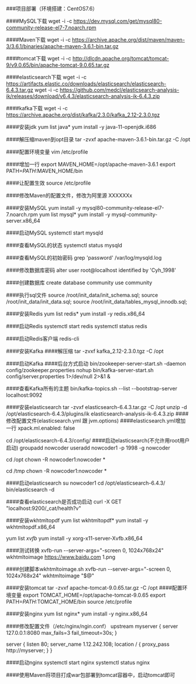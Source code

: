 ###项目部署（环境搭建：CentOS7.6）

####MySQL下载
wget -i -c https://dev.mysql.com/get/mysql80-community-release-el7-7.noarch.rpm


####Maven下载
wget -i -c https://archive.apache.org/dist/maven/maven-3/3.6.1/binaries/apache-maven-3.6.1-bin.tar.gz


####tomcat下载
wget -i -c http://dlcdn.apache.org/tomcat/tomcat-9/v9.0.65/bin/apache-tomcat-9.0.65.tar.gz


####elasticsearch下载
wget -i -c https://artifacts.elastic.co/downloads/elasticsearch/elasticsearch-6.4.3.tar.gz
wget -i -c https://github.com/medcl/elasticsearch-analysis-ik/releases/download/v6.4.3/elasticsearch-analysis-ik-6.4.3.zip

####kafka下载
wget -i -c https://archive.apache.org/dist/kafka/2.3.0/kafka_2.12-2.3.0.tgz


####安装jdk
yum list java*
yum install -y java-11-openjdk.i686


####解压缩maven到opt目录
tar -zvxf apache-maven-3.6.1-bin.tar.gz -C /opt

####配置环境变量
vim /etc/profile

####增加一行
export MAVEN_HOME=/opt/apache-maven-3.6.1
export PATH=$PATH:$MAVEN_HOME/bin

####让配置生效
source /etc/profile

####修改Maven的配置文件，修改为阿里源
XXXXXXx

####安装MySQL
yum install -y mysql80-community-release-el7-7.noarch.rpm
yum list mysql*
yum install -y mysql-community-server.x86_64

####启动MySQL
systemctl start mysqld

####查看MySQL的状态
systemctl status mysqld

####查看MySQL的初始密码
grep 'password' /var/log/mysqld.log

####修改数据库密码
alter user root@localhost identified by 'Cyh_1998'

####创建数据库
create database community
use community

####执行sql文件
source /root/init_data/init_schema.sql;
source /root/init_data/init_data.sql;
source /root/init_data/tables_mysql_innodb.sql;


####安装Redis
yum list redis*
yum install -y redis.x86_64

####启动Redis
systemctl start redis
systemctl status redis

####启动Redis客户端
redis-cli



####安装Kafka
####解压缩
tar -zvxf kafka_2.12-2.3.0.tgz -C /opt

####启动Kafka
####后台方式启动
bin/zookeeper-server-start.sh -daemon config/zookeeper.properties
nohup bin/kafka-server-start.sh config/server.properties 1>/dev/null 2>&1 & 

####查看Kafka所有的主题
bin/kafka-topics.sh --list --bootstrap-server localhost:9092


####安装elasticsearch
tar -zvxf elasticsearch-6.4.3.tar.gz -C /opt
unzip -d /opt/elasticsearch-6.4.3/plugins/ik elasticsearch-analysis-ik-6.4.3.zip
####修改配置文件(elasticsearch.yml  跟  jvm.options)
####elasticsearch.yml增加一行
xpack.ml.enabled: false

cd /opt/elasticsearch-6.4.3/config/
####启动elasticsearch(不允许用root用户启动)
groupadd nowcoder
useradd nowcoder1 -p 1998 -g nowcoder

cd /opt
chown -R nowcoder1:nowcoder *

cd /tmp
chown -R nowcoder1:nowcoder *

####启动elasticsearch
su nowcoder1
cd /opt/elasticsearch-6.4.3/
bin/elasticsearch -d

####查看elasticsearch是否成功启动
curl -X GET "localhost:9200/_cat/health?v"


####安装wkhtmltopdf
yum list wkhtmltopdf*
yum install -y wkhtmltopdf.x86_64

yum list *xvfb*
yum install -y xorg-x11-server-Xvfb.x86_64

####测试转换
xvfb-run --server-args="-screen 0, 1024x768x24" wkhtmltoimage https://www.baidu.com 1.png

####创建脚本wkhtmltoimage.sh
xvfb-run --server-args="-screen 0, 1024x768x24" wkhtmltoimage "$@"

####安装tomcat
tar -zvxf apache-tomcat-9.0.65.tar.gz -C /opt
####配置环境变量
export TOMCAT_HOME=/opt/apache-tomcat-9.0.65
export PATH=$PATH:$TOMCAT_HOME/bin
source /etc/profile

####安装nginx
yum list nginx*
yum install -y nginx.x86_64

####修改配置文件（/etc/nginx/ngin.conf）
upstream myserver {
        server 127.0.0.1:8080 max_fails=3 fail_timeout=30s;
}

server {
        listen 80;
        server_name 1.12.242.108;
        location / {
                proxy_pass http://myserver;
        }
}

####启动nginx
systemctl start nginx
systemctl status nginx

####使用Maven将项目打成war包部署到tomcat容器中，启动tomcat即可